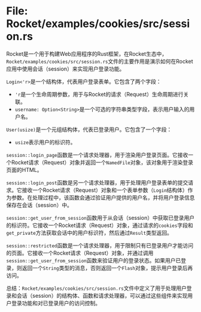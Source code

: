 # File: Rocket/examples/cookies/src/session.rs

Rocket是一个用于构建Web应用程序的Rust框架，在Rocket生态中，`Rocket/examples/cookies/src/session.rs`文件的主要作用是演示如何在Rocket应用中使用会话（session）来实现用户登录功能。

`Login<'r>`是一个结构体，代表用户登录表单。它包含了两个字段：
- `'r`是一个生命周期参数，用于与Rocket的请求（Request）生命周期进行关联。
- `username: Option<String>`是一个可选的字符串类型字段，表示用户输入的用户名。

`User(usize)`是一个元组结构体，代表已登录用户。它包含了一个字段：
- `usize`表示用户的标识符。

`session::login_page`函数是一个请求处理器，用于渲染用户登录页面。它接收一个Rocket请求（Request）对象并返回一个`NamedFile`对象，该对象用于渲染登录页面的HTML。

`session::login_post`函数是另一个请求处理器，用于处理用户登录表单的提交请求。它接收一个Rocket请求（Request）对象和一个表单参数（`Login`结构体）作为参数。在处理过程中，该函数会通过验证用户提供的用户名，并将用户登录信息保存在会话（session）中。

`session::get_user_from_session`函数用于从会话（session）中获取已登录用户的标识符。它接收一个Rocket请求（Request）对象，通过请求的`cookies`字段和`get_private`方法获取会话中的用户标识符，然后通过`Result`类型返回。

`session::restricted`函数是一个请求处理器，用于限制只有已登录用户才能访问的页面。它接收一个Rocket请求（Request）对象，并通过调用`session::get_user_from_session`函数来验证用户的登录状态。如果用户已登录，则返回一个`String`类型的消息，否则返回一个`Flash`对象，提示用户登录后再访问。

总结：`Rocket/examples/cookies/src/session.rs`文件中定义了用于处理用户登录和会话（session）的结构体、函数和请求处理器，可以通过这些组件来实现用户登录功能和对已登录用户的访问控制。

